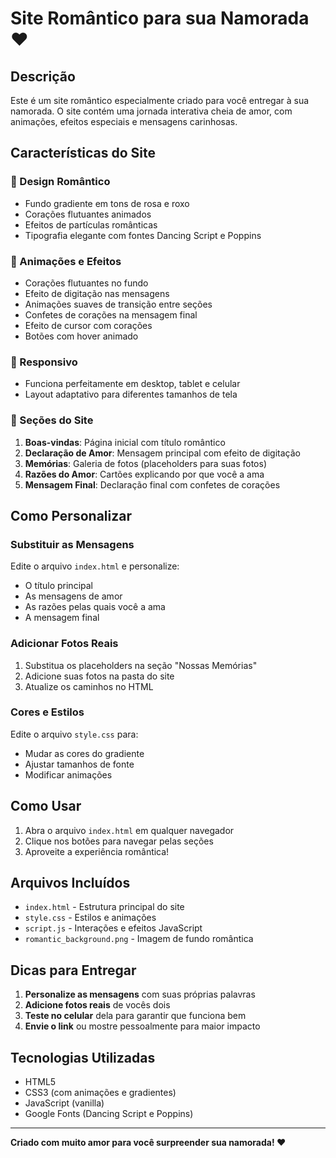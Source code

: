 # Site Romântico para sua Namorada ❤️

## Descrição
Este é um site romântico especialmente criado para você entregar à sua namorada. O site contém uma jornada interativa cheia de amor, com animações, efeitos especiais e mensagens carinhosas.

## Características do Site

### 🎨 Design Romântico
- Fundo gradiente em tons de rosa e roxo
- Corações flutuantes animados
- Efeitos de partículas românticas
- Tipografia elegante com fontes Dancing Script e Poppins

### 💫 Animações e Efeitos
- Corações flutuantes no fundo
- Efeito de digitação nas mensagens
- Animações suaves de transição entre seções
- Confetes de corações na mensagem final
- Efeito de cursor com corações
- Botões com hover animado

### 📱 Responsivo
- Funciona perfeitamente em desktop, tablet e celular
- Layout adaptativo para diferentes tamanhos de tela

### 🎯 Seções do Site
1. **Boas-vindas**: Página inicial com título romântico
2. **Declaração de Amor**: Mensagem principal com efeito de digitação
3. **Memórias**: Galeria de fotos (placeholders para suas fotos)
4. **Razões do Amor**: Cartões explicando por que você a ama
5. **Mensagem Final**: Declaração final com confetes de corações

## Como Personalizar

### Substituir as Mensagens
Edite o arquivo `index.html` e personalize:
- O título principal
- As mensagens de amor
- As razões pelas quais você a ama
- A mensagem final

### Adicionar Fotos Reais
1. Substitua os placeholders na seção "Nossas Memórias"
2. Adicione suas fotos na pasta do site
3. Atualize os caminhos no HTML

### Cores e Estilos
Edite o arquivo `style.css` para:
- Mudar as cores do gradiente
- Ajustar tamanhos de fonte
- Modificar animações

## Como Usar
1. Abra o arquivo `index.html` em qualquer navegador
2. Clique nos botões para navegar pelas seções
3. Aproveite a experiência romântica!

## Arquivos Incluídos
- `index.html` - Estrutura principal do site
- `style.css` - Estilos e animações
- `script.js` - Interações e efeitos JavaScript
- `romantic_background.png` - Imagem de fundo romântica

## Dicas para Entregar
1. **Personalize as mensagens** com suas próprias palavras
2. **Adicione fotos reais** de vocês dois
3. **Teste no celular** dela para garantir que funciona bem
4. **Envie o link** ou mostre pessoalmente para maior impacto

## Tecnologias Utilizadas
- HTML5
- CSS3 (com animações e gradientes)
- JavaScript (vanilla)
- Google Fonts (Dancing Script e Poppins)

---

**Criado com muito amor para você surpreender sua namorada! ❤️**

